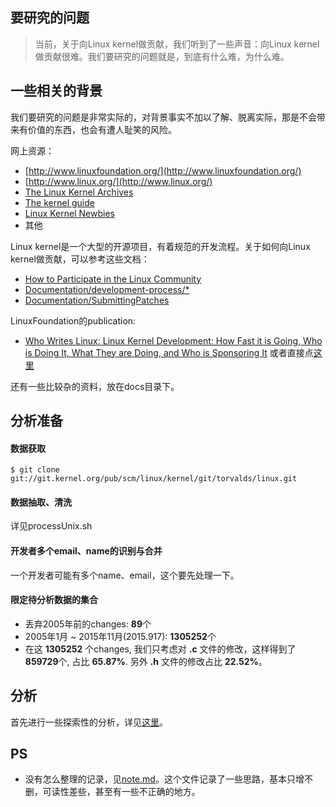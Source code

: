 ## 要研究的问题
> 当前，关于向Linux kernel做贡献，我们听到了一些声音：向Linux kernel做贡献很难。我们要研究的问题就是，到底有什么难，为什么难。

## 一些相关的背景
我们要研究的问题是非常实际的，对背景事实不加以了解、脱离实际，那是不会带来有价值的东西，也会有遭人耻笑的风险。

网上资源：

- [http://www.linuxfoundation.org/](http://www.linuxfoundation.org/)
- [http://www.linux.org/](http://www.linux.org/)
- [The Linux Kernel Archives]( https://www.kernel.org/)
- [The kernel guide]( http://www.linux.org/threads/linux-kernel-reading-guide.5384/)
- [Linux Kernel Newbies](http://kernelnewbies.org/)
- 其他

Linux kernel是一个大型的开源项目，有着规范的开发流程。关于如何向Linux kernel做贡献，可以参考这些文档：

- [How to Participate in the Linux Community](http://www.linuxfoundation.org/content/how-participate-linux-community)
- [Documentation/development-process/*](https://www.kernel.org/doc/Documentation/development-process/)
- [Documentation/SubmittingPatches](https://www.kernel.org/doc/Documentation/SubmittingPatches)

LinuxFoundation的publication:

- [Who Writes Linux: Linux Kernel Development: How Fast it is Going, Who is Doing It, What They are Doing, and Who is Sponsoring It](http://www.linuxfoundation.org/publications/linux-foundation/who-writes-linux-2015) 或者直接点[这里](./docs/lf_pub_whowriteslinux2015.pdf)

还有一些比较杂的资料，放在docs目录下。

## 分析准备
#### 数据获取
```
$ git clone git://git.kernel.org/pub/scm/linux/kernel/git/torvalds/linux.git
```
#### 数据抽取、清洗
详见processUnix.sh

#### 开发者多个email、name的识别与合并
一个开发者可能有多个name、email，这个要先处理一下。

#### 限定待分析数据的集合
- 丢弃2005年前的changes: **89**个
- 2005年1月 ~ 2015年11月(2015.917): **1305252**个
- 在这 **1305252** 个changes, 我们只考虑对 **.c** 文件的修改，这样得到了**859729**个, 占比 **65.87%**. 另外 **.h** 文件的修改占比 **22.52%**。 


## 分析
首先进行一些探索性的分析，详见[这里](explore.md)。

## PS
- 没有怎么整理的记录，见[note.md](./note.md)。这个文件记录了一些思路，基本只增不删，可读性差些，甚至有一些不正确的地方。
